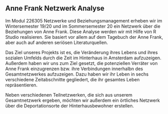 ## Anne Frank Netzwerk Analyse ##

Im Modul 226305 Netzwerke und Beziehungsmanagement erheben wir im Wintersemester 19/20 und im Sommersemester 20 ein Netzwerk über die Beziehungen von Anne Frank. Diese Analyse werden wir mit Hilfe von R Studio realisieren. Sie basiert vor allem auf dem Tagebuch der Anne Frank, aber auch auf anderen seriösen Literaturquellen. 

Das Ziel unseres Projekts ist es, die Veränderung ihres Lebens und ihres sozialen Umfelds durch die Zeit im Hinterhaus in Amsterdam aufzuzeigen. Außerdem haben wir uns zum Ziel gesetzt, die potenziellen Verräter von Anne Frank einzugrenzen bzw. ihre Verbindungen innerhalbn des Gesamtnetzwerkes aufzuzeigen. Dazu haben wir ihr Leben in sechs verschiedene Zeitabschnitte gegliedert, die ihr gesamtes Leben repräsentieren. 

Neben verschiedenen Teilnetzwerken, die sich aus unserem Gesamtnetzwerk ergeben, möchten wir außerdem ein örtliches Netzwerk über die Deportationsorte der Hinterhausbewohner erstellen. 

